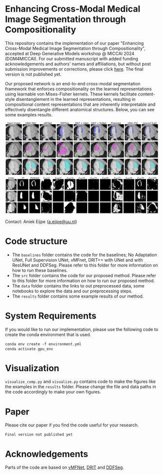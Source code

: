 # Enhancing Cross-Modal Medical Image Segmentation through Compositionality

This repository contains the implementation of our paper "Enhancing Cross-Modal Medical Image Segmentation through Compositionality", accepted at Deep Generative Models workshop @ MICCAI 2024 (DGM4MICCAI). For our submitted manuscript with added funding acknowledgements and authors' names and affiliations, but without post submission improvements or corrections, please click [here](https://arxiv.org/abs/2408.11733). The final version is not published yet. 

Our proposed network is an end-to-end cross-modal segmentation framework that enforces compositionality on the learned representations using learnable von Mises-Fisher kernels. These kernels facilitate content-style disentanglement in the learned representations, resulting in compositional content representations that are inherently interpretable and effectively disentangle different anatomical structures. 
Below, you can see some examples results.

![results](results/vis_MRI->CT_MYO_LV_RV.png)
![comp](results/comp_MRI->CT_MYO_LV_RV.png)

Contact: Aniek Eijpe (a.eijpe@uu.nl)

# Code structure
- The `baselines` folder contains the code for the baselines; No Adaptation UNet, Full Supervision UNet, vMFnet, DRIT++ with UNet and with ResUNet and DDFSeg. Please refer to this folder for more information on how to run these baselines.
- The `src` folder contains the code for our proposed method. Please refer to this folder for more information on how to run our proposed method.
- The `data` folder contains the links to out preprocessed data, some notebooks to explore the data and our preprocessing steps.
- The `results` folder contains some example results of our method.


# System Requirements
If you would like to run our implementation, please use the following code to create the conda environment that is used. 

```
conda env create -f environment.yml
conda activate gpu_env
```

# Visualization

`visualize_comp.py` and `visualize.py` contains code to make the figures like the examples in the `results` folder. Please change the file and data paths in the code accordingly to make your own figures. 

# Paper
Please cite our paper if you find the code useful for your research.

```
Final version not published yet
```

# Acknowledgements

Parts of the code are based on [vMFNet](https://github.com/vios-s/vMFNet), [DRIT](https://github.com/HsinYingLee/DRIT) and [DDFSeg](https://github.com/Endless-Hao/DDFSeg).
